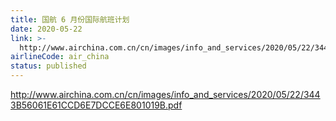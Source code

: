 ```yaml
---
title: 国航 6 月份国际航班计划
date: 2020-05-22
link: >-
  http://www.airchina.com.cn/cn/images/info_and_services/2020/05/22/3443B56061E61CCD6E7DCCE6E801019B.pdf
airlineCode: air_china
status: published
---
```

http://www.airchina.com.cn/cn/images/info_and_services/2020/05/22/3443B56061E61CCD6E7DCCE6E801019B.pdf